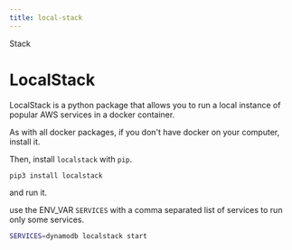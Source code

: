 ```yaml
---
title: local-stack
---
```


Stack

# LocalStack

LocalStack is a python package that allows you to run a local instance
of popular AWS services in a docker container.

As with all docker packages, if you don\'t have docker on your computer,
install it.

Then, install `localstack` with `pip`.

```sh
pip3 install localstack
```

and run it.

use the ENV_VAR `SERVICES` with a comma separated list of services to
run only some services.

```sh
SERVICES=dynamodb localstack start
```
